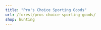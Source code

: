 ```yaml
---
title: "Pro's Choice Sporting Goods"
url: /forest/pros-choice-sporting-goods/
shop: hunting
---
```

